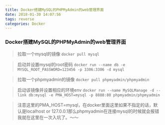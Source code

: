 ```yaml
---
title: Docker搭建MySQL的PHPMyAdmin的web管理界面
date: 2018-01-30 14:07:56
tags: reverse
categories: Docker
---
```

### Docker搭建MySQL的PHPMyAdmin的web管理界面

> 拉取一个mysql的镜像
`docker pull mysql`

> 启动并设置mysql的root密码
`docker run --name db -e MYSQL_ROOT_PASSWORD=123456 -p 3306:3306 -d mysql`

> 拉取一个phpmyadmin的镜像
`docker pull phpmyadmin/phpmyadmin`

>启动该镜像并设置相应的环境env
`docker run --name MySQLManage -d --link db:mysql -e PMA_HOST=mysql -p 8888:80 phpmyadmin/phpmyadmin`

>注意这里的PMA_HOST=mysql，在docker里面这里如果不指定的话，默认是localhost or 127.0.0.1那么phpmyadmin在连接mysql的时候就会报错
我就在这里在一次入坑了。～～
